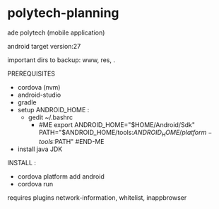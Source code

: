 # polytech-planning
ade polytech (mobile application)


android target version:27

important dirs to backup: www, res, .

PREREQUISITES
 - cordova (nvm)
 - android-studio
 - gradle
 - setup ANDROID_HOME :
    - gedit ~/.bashrc
        - #ME
          export ANDROID_HOME="$HOME/Android/Sdk"
          PATH="$ANDROID_HOME/tools:$ANDROID_HOME/platform-tools:$PATH"
          #END-ME
 - install java JDK

INSTALL :
 - cordova platform add android
 - cordova run

requires plugins network-information, whitelist, inappbrowser
